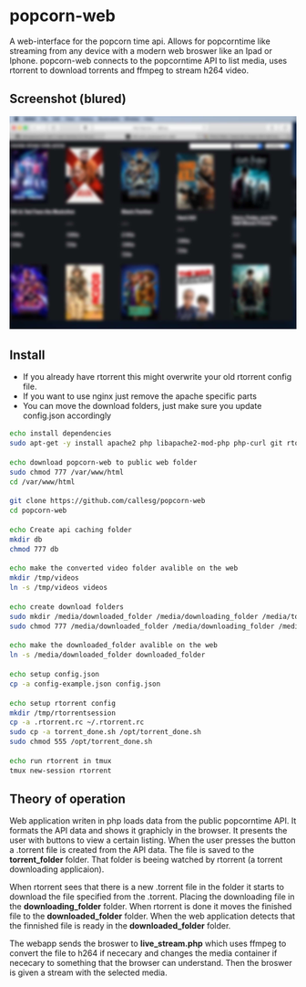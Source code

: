 # popcorn-web
A web-interface for the popcorn time api. Allows for popcorntime like streaming from any device with a modern web broswer like an Ipad or Iphone.
popcorn-web connects to the popcorntime API to list media, uses rtorrent to download torrents and ffmpeg to stream h264 video.

## Screenshot (blured)
![Screenshot](interface_blur.jpg)

## Install
* If you already have rtorrent this might overwrite your old rtorrent config file.
* If you want to use nginx just remove the apache specific parts
* You can move the download folders, just make sure you update config.json accordingly

```bash
echo install dependencies
sudo apt-get -y install apache2 php libapache2-mod-php php-curl git rtorrent tmux ffmpeg

echo download popcorn-web to public web folder
sudo chmod 777 /var/www/html
cd /var/www/html

git clone https://github.com/callesg/popcorn-web
cd popcorn-web

echo Create api caching folder
mkdir db
chmod 777 db

echo make the converted video folder avalible on the web
mkdir /tmp/videos
ln -s /tmp/videos videos

echo create download folders
sudo mkdir /media/downloaded_folder /media/downloading_folder /media/torrent_folder
sudo chmod 777 /media/downloaded_folder /media/downloading_folder /media/torrent_folder

echo make the downloaded_folder avalible on the web
ln -s /media/downloaded_folder downloaded_folder

echo setup config.json
cp -a config-example.json config.json

echo setup rtorrent config
mkdir /tmp/rtorrentsession
cp -a .rtorrent.rc ~/.rtorrent.rc
sudo cp -a torrent_done.sh /opt/torrent_done.sh
sudo chmod 555 /opt/torrent_done.sh

echo run rtorrent in tmux 
tmux new-session rtorrent

```

## Theory of operation

Web application writen in php loads data from the public popcorntime API. It formats the API data and shows it graphicly in the browser. It presents the user with buttons to view a certain listing. When the user presses the button a .torrent file is created from the API data. The file is saved to the __torrent_folder__ folder. That folder is beeing watched by rtorrent (a torrent downloading applicaion).

When rtorrent sees that there is a new .torrent file in the folder it starts to download the file specified from the .torrent. Placing the downloading file in the __downloading_folder__ folder. When rtorrent is done it moves the finished file to the __downloaded_folder__ folder. When the web application detects that the finnished file is ready in the __downloaded_folder__ folder.

The webapp sends the broswer to __live_stream.php__ which uses ffmpeg to convert the file to h264 if nececary and changes the media container if nececary to something that the browser can understand. Then the broswer is given a stream with the selected media.
